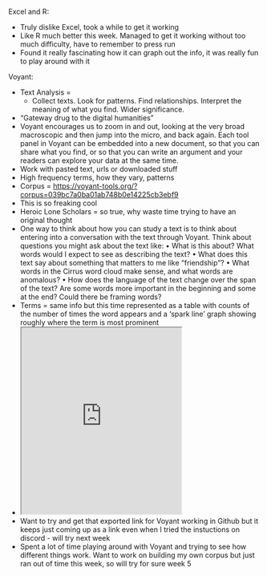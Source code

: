 Excel and R:
- Truly dislike Excel, took a while to get it working
- Like R much better this week. Managed to get it working without too much difficulty, have to remember to press run
- Found it really fascinating how it can graph out the info, it was really fun to play around with it

Voyant:

-	Text Analysis =  
     - Collect texts. Look for patterns. Find relationships. Interpret the meaning of what you find. Wider significance.
-	“Gateway drug to the digital humanities”
-	Voyant encourages us to zoom in and out, looking at the very broad macroscopic and then jump into the micro, and back again. Each tool panel in Voyant can be embedded into a new document, so that you can share what you find, or so that you can write an argument and your readers can explore your data at the same time.
-	Work with pasted text, urls or downloaded stuff
-	High frequency terms, how they vary, patterns
-	Corpus = https://voyant-tools.org/?corpus=039bc7a0ba01ab748b0e14225cb3ebf9
-	This is so freaking cool
-	Heroic Lone Scholars = so true, why waste time trying to have an original thought
- One way to think about how you can study a text is to think about entering into a conversation with the text through Voyant. Think about questions you might ask about the text like:
•	What is this about? What words would I expect to see as describing the text?
•	What does this text say about something that matters to me like “friendship”?
•	What words in the Cirrus word cloud make sense, and what words are anomalous?
•	How does the language of the text change over the span of the text? Are some words more important in the beginning and some at the end? Could there be framing words?
-	Terms = same info but this time represented as a table with counts of the number of times the word appears and a ‘spark line’ graph showing roughly where the term is most prominent 
-	<iframe style='width: 319px; height: 372px;' src='https://voyant-tools.org/tool/Trends/?query=new&query=country&query=mr&query=great&query=%C3%A4%C3%AC&corpus=039bc7a0ba01ab748b0e14225cb3ebf9'></iframe>
- Want to try and get that exported link for Voyant working in Github but it keeps just coming up as a link even when I tried the instuctions on discord - will try next week
- Spent a lot of time playing around with Voyant and trying to see how different things work. Want to work on building my own corpus but just ran out of time this week, so will try for sure week 5
